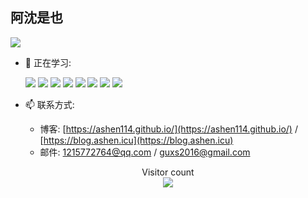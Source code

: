 
## 阿沈是也

![](https://github-readme-stats.vercel.app/api/top-langs/?username=ashen114&hide=html&layout=compact)

- 🌱 正在学习: 

    <img src="https://img.shields.io/badge/-JavaScript-F2AA24?style=flat-square&logo=JavaScript&logoColor=000" />
    <img src="https://img.shields.io/badge/-TypeScript-007ACC?style=flat-square&logo=TypeScript&logoColor=fff" />
    <img src="https://img.shields.io/badge/-Vue-1f8e3c?style=flat-square&logo=Vue.js&logoColor=fff" />
    <img src="https://img.shields.io/badge/-Node-333?style=flat-square&logo=Node.js&logoColor=#689F63" />
    <img src="https://img.shields.io/badge/-Electron-083a5e?style=flat-square&logo=Electron&logoColor=#9FEAF9" />
    <img src="https://img.shields.io/badge/-Webpack-2B3A42?style=flat-square&logo=Webpack&logoColor=#55A7DD" />
    <img src="https://img.shields.io/badge/-Angular-DD0031?style=flat-square&logo=Angular&logoColor=fff" />
    <img src="https://img.shields.io/badge/-React-282C34?style=flat-square&logo=React&logoColor=61DAFB" />
- 📫 联系方式:
  - 博客: [https://ashen114.github.io/](https://ashen114.github.io/) / [https://blog.ashen.icu](https://blog.ashen.icu)
  - 邮件: 1215772764@qq.com / guxs2016@gmail.com

<p align="center"> 
  Visitor count<br>
  <img src="https://profile-counter.glitch.me/ashen114/count.svg" />
</p>

<!--
![https://github-readme-stats.vercel.app/api/pin/?username=ashen114&repo=ashen114.github.io](https://github-readme-stats.vercel.app/api/pin/?username=ashen114&repo=ashen114.github.io)
![https://github-readme-stats.vercel.app/api/pin/?username=ashen114&repo=CodingFun](https://github-readme-stats.vercel.app/api/pin/?username=ashen114&repo=CodingFun)
-->
